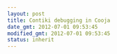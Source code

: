 ```yaml
---
layout: post
title: Contiki debugging in Cooja
date_gmt: 2012-07-01 09:53:45
modified_gmt: 2012-07-01 09:53:45
status: inherit
---
```


